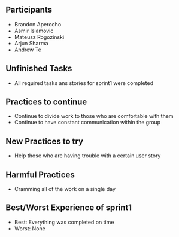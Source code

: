 <h2>Participants</h2>

- Brandon Aperocho 
- Asmir Islamovic 
- Mateusz Rogozinski 
- Arjun Sharma 
- Andrew Te

<h2>Unfinished Tasks</h2>

- All required tasks ans stories for sprint1 were completed

<h2>Practices to continue</h2>

- Continue to divide work to those who are comfortable with them
- Continue to have constant communication within the group

<h2>New Practices to try</h2>

- Help those who are having trouble with a certain user story

<h2>Harmful Practices</h2>

- Cramming all of the work on a single day

<h2>Best/Worst Experience of sprint1</h2>

 - Best: Everything was completed on time
 - Worst: None
